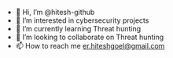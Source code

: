 - 👋 Hi, I’m @hitesh-github
- 👀 I’m interested in cybersecurity projects
- 🌱 I’m currently learning Threat hunting
- 💞️ I’m looking to collaborate on Threat hunting
- 📫 How to reach me er.hiteshgoel@gmail.com

<!---
hitesh-github/hitesh-github is a ✨ special ✨ repository because its `README.md` (this file) appears on your GitHub profile.
You can click the Preview link to take a look at your changes.
--->
